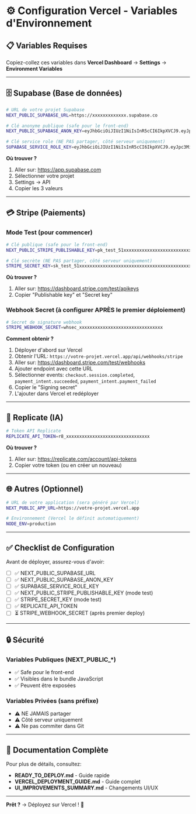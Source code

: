 # ⚙️ Configuration Vercel - Variables d'Environnement

## 📋 Variables Requises

Copiez-collez ces variables dans **Vercel Dashboard** → **Settings** → **Environment Variables**

---

## 🗄️ Supabase (Base de données)

```bash
# URL de votre projet Supabase
NEXT_PUBLIC_SUPABASE_URL=https://xxxxxxxxxxxxx.supabase.co

# Clé anonyme publique (safe pour le front-end)
NEXT_PUBLIC_SUPABASE_ANON_KEY=eyJhbGciOiJIUzI1NiIsInR5cCI6IkpXVCJ9.eyJpc3MiOiJzdXBhYmFzZSIsInJlZiI6Inh4eHh4eHh4eHh4eHgiLCJyb2xlIjoiYW5vbiIsImlhdCI6MTY5OTk5OTk5OSwiZXhwIjoyMDE1NTc1OTk5fQ.xxxxxxxxxxxxxxxxxxxxxxxxxx

# Clé service role (NE PAS partager, côté serveur uniquement)
SUPABASE_SERVICE_ROLE_KEY=eyJhbGciOiJIUzI1NiIsInR5cCI6IkpXVCJ9.eyJpc3MiOiJzdXBhYmFzZSIsInJlZiI6Inh4eHh4eHh4eHh4eHgiLCJyb2xlIjoic2VydmljZV9yb2xlIiwiaWF0IjoxNjk5OTk5OTk5LCJleHAiOjIwMTU1NzU5OTl9.xxxxxxxxxxxxxxxxxxxxxxxxxx
```

**Où trouver ?**
1. Aller sur: https://app.supabase.com
2. Sélectionner votre projet
3. Settings → API
4. Copier les 3 valeurs

---

## 💳 Stripe (Paiements)

### Mode Test (pour commencer)

```bash
# Clé publique (safe pour le front-end)
NEXT_PUBLIC_STRIPE_PUBLISHABLE_KEY=pk_test_51xxxxxxxxxxxxxxxxxxxxxxxxxxxxxxxxxxxxxxxxxxxxxxxxxxxxx

# Clé secrète (NE PAS partager, côté serveur uniquement)
STRIPE_SECRET_KEY=sk_test_51xxxxxxxxxxxxxxxxxxxxxxxxxxxxxxxxxxxxxxxxxxxxxxxxxxxxx
```

**Où trouver ?**
1. Aller sur: https://dashboard.stripe.com/test/apikeys
2. Copier "Publishable key" et "Secret key"

### Webhook Secret (à configurer APRÈS le premier déploiement)

```bash
# Secret de signature webhook
STRIPE_WEBHOOK_SECRET=whsec_xxxxxxxxxxxxxxxxxxxxxxxxxxxxxxxx
```

**Comment obtenir ?**
1. Déployer d'abord sur Vercel
2. Obtenir l'URL: `https://votre-projet.vercel.app/api/webhooks/stripe`
3. Aller sur: https://dashboard.stripe.com/test/webhooks
4. Ajouter endpoint avec cette URL
5. Sélectionner events: `checkout.session.completed`, `payment_intent.succeeded`, `payment_intent.payment_failed`
6. Copier le "Signing secret"
7. L'ajouter dans Vercel et redéployer

---

## 🤖 Replicate (IA)

```bash
# Token API Replicate
REPLICATE_API_TOKEN=r8_xxxxxxxxxxxxxxxxxxxxxxxxxxxxxxxx
```

**Où trouver ?**
1. Aller sur: https://replicate.com/account/api-tokens
2. Copier votre token (ou en créer un nouveau)

---

## 🌐 Autres (Optionnel)

```bash
# URL de votre application (sera généré par Vercel)
NEXT_PUBLIC_APP_URL=https://votre-projet.vercel.app

# Environnement (Vercel le définit automatiquement)
NODE_ENV=production
```

---

## ✅ Checklist de Configuration

Avant de déployer, assurez-vous d'avoir:

- [ ] ✅ NEXT_PUBLIC_SUPABASE_URL
- [ ] ✅ NEXT_PUBLIC_SUPABASE_ANON_KEY
- [ ] ✅ SUPABASE_SERVICE_ROLE_KEY
- [ ] ✅ NEXT_PUBLIC_STRIPE_PUBLISHABLE_KEY (mode test)
- [ ] ✅ STRIPE_SECRET_KEY (mode test)
- [ ] ✅ REPLICATE_API_TOKEN
- [ ] ⏳ STRIPE_WEBHOOK_SECRET (après premier deploy)

---

## 🔒 Sécurité

### Variables Publiques (NEXT_PUBLIC_*)
- ✅ Safe pour le front-end
- ✅ Visibles dans le bundle JavaScript
- ✅ Peuvent être exposées

### Variables Privées (sans préfixe)
- ⚠️ NE JAMAIS partager
- ⚠️ Côté serveur uniquement
- ⚠️ Ne pas commiter dans Git

---

## 📖 Documentation Complète

Pour plus de détails, consultez:
- **READY_TO_DEPLOY.md** - Guide rapide
- **VERCEL_DEPLOYMENT_GUIDE.md** - Guide complet
- **UI_IMPROVEMENTS_SUMMARY.md** - Changements UI/UX

---

**Prêt ?** → Déployez sur Vercel ! 🚀
